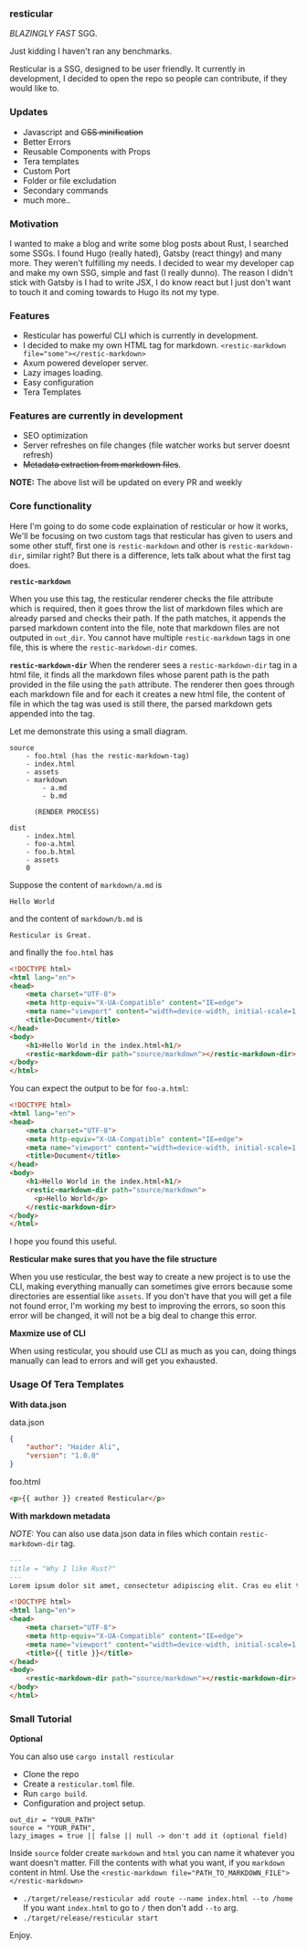 ### resticular

_BLAZINGLY FAST_ SGG.

Just kidding I haven't ran any benchmarks.

Resticular is a SSG, designed to be user friendly. It currently in development, I decided to open the repo so people can contribute, if they would like to.


### Updates
- Javascript and ~~CSS minification~~
- Better Errors
- Reusable Components with Props
- Tera templates
- Custom Port
- Folder or file excludation
- Secondary commands
- much more..

### Motivation

I wanted to make a blog and write some blog posts about Rust, I searched some SSGs. I found Hugo (really hated), Gatsby (react thingy) and many more. They weren't fulfilling my needs. I decided to wear my developer cap and make my own SSG, simple and fast (I really dunno). The reason I didn't stick with Gatsby is I had to write JSX, I do know react but I just don't want to touch it and coming towards to Hugo its not my type.

### Features

- Resticular has powerful CLI which is currently in development.
- I decided to make my own HTML tag for markdown. `<restic-markdown file="some"></restic-markdown>`
- Axum powered developer server.
- Lazy images loading.
- Easy configuration
- Tera Templates

### Features are currently in development

- SEO optimization
- Server refreshes on file changes (file watcher works but server doesnt refresh)
- ~~Metadata extraction from markdown files~~.

**NOTE:** The above list will be updated on every PR and weekly

### Core functionality

Here I'm going to do some code explaination of resticular or how it works, We'll be focusing on two custom tags that resticular has given to users and some other stuff, first one is `restic-markdown` and other is `restic-markdown-dir`, similar right? But there is a difference, lets talk about what the first tag does.

**`restic-markdown`**

When you use this tag, the resticular renderer checks the file attribute which is required, then it goes throw the list of markdown files which are already parsed and checks their path. If the path matches, it appends the parsed markdown content into the file, note that markdown files are not outputed in `out_dir`. You cannot have multiple `restic-markdown` tags in one file, this is where the `restic-markdown-dir` comes.

**`restic-markdown-dir`**
When the renderer sees a `restic-markdown-dir` tag in a html file, it finds all the markdown files whose parent path is the path provided in the file using the `path` attribute. The renderer then goes through each markdown file and for each it creates a new html file, the content of file in which the tag was used is still there, the parsed markdown gets appended into the tag.

Let me demonstrate this using a small diagram.

```
source
    - foo.html (has the restic-markdown-tag)
    - index.html
    - assets
    - markdown
        - a.md
        - b.md
  
      (RENDER PROCESS)

dist
    - index.html
    - foo-a.html
    - foo.b.html
    - assets
    0 
```

Suppose the content of `markdown/a.md` is 

```
Hello World
```
and the content of `markdown/b.md` is
```
Resticular is Great.
```
and finally the `foo.html` has
```html
<!DOCTYPE html>
<html lang="en">
<head>
    <meta charset="UTF-8">
    <meta http-equiv="X-UA-Compatible" content="IE=edge">
    <meta name="viewport" content="width=device-width, initial-scale=1.0">
    <title>Document</title>
</head>
<body>
    <h1>Hello World in the index.html<h1/>
    <restic-markdown-dir path="source/markdown"></restic-markdown-dir>
</body>
</html>
``` 
You can expect the output to be for `foo-a.html`:
```html
<!DOCTYPE html>
<html lang="en">
<head>
    <meta charset="UTF-8">
    <meta http-equiv="X-UA-Compatible" content="IE=edge">
    <meta name="viewport" content="width=device-width, initial-scale=1.0">
    <title>Document</title>
</head>
<body>
    <h1>Hello World in the index.html<h1/>
    <restic-markdown-dir path="source/markdown">
      <p>Hello World</p>
    </restic-markdown-dir>
</body>
</html>
```

I hope you found this useful.


**Resticular make sures that you have the file structure**


When you use resticular, the best way to create a new project is to use the CLI, making everything manually can sometimes give errors because some directories are essential like `assets`. If you don't have that you will get a file not found error, I'm  working my best to improving the errors, so soon this error will be changed, it will not be a big deal to change this error.


**Maxmize use of CLI**


When using resticular, you should use CLI as much as you can, doing things manually can lead to errors and will get you exhausted. 


### Usage Of Tera Templates
**With data.json**


data.json


```json
{
    "author": "Haider Ali",
    "version": "1.0.0"
}
```

foo.html


```html
<p>{{ author }} created Resticular</p>
```


**With markdown metadata**

*NOTE:* You can also use data.json data in files which contain `restic-markdown-dir` tag.




```markdown
---
title = "Why I like Rust?"
---
Lorem ipsum dolor sit amet, consectetur adipiscing elit. Cras eu elit tempus, fermentum dui pulvinar, commodo nisl. Curabitur id ligula ante. Cras id gravida risus. Praesent cursus venenatis mauris, at blandit turpis faucibus quis. Praesent felis arcu, sollicitudin non lectus non, eleifend scelerisque lorem. In turpis lectus, commodo sit amet magna ultricies, gravida vulputate nisl. In posuere magna et dictum porta. Morbi ullamcorper, purus id porta varius, nisl mi vulputate enim, at bibendum velit odio nec velit. Donec lobortis massa eu purus feugiat, non ultrices velit vulputate. Proin commodo in ligula non faucibus. Duis euismod posuere nulla, vel condimentum eros luctus ac.
```



```html
<!DOCTYPE html>
<html lang="en">
<head>
    <meta charset="UTF-8">
    <meta http-equiv="X-UA-Compatible" content="IE=edge">
    <meta name="viewport" content="width=device-width, initial-scale=1.0">
    <title>{{ title }}</title>
</head>
<body>
    <restic-markdown-dir path="source/markdown"></restic-markdown-dir>
</body>
</html>
```



### Small Tutorial

**Optional**

You can also use `cargo install resticular`

- Clone the repo
- Create a `resticular.toml` file.
- Run `cargo build`.
- Configuration and project setup.

```
out_dir = "YOUR_PATH"
source = "YOUR_PATH",
lazy_images = true || false || null -> don't add it (optional field)
```

Inside `source` folder create `markdown` and `html` you can name it whatever you want doesn't matter.
Fill the contents with what you want, if you `markdown` content in html.
Use the `<restic-markdown file="PATH_TO_MARKDOWN_FILE"></restic-markdown>`

- `./target/release/resticular add route --name index.html --to /home`
  If you want `index.html` to go to `/` then don't add `--to` arg.
- `./target/release/resticular start`

Enjoy.
